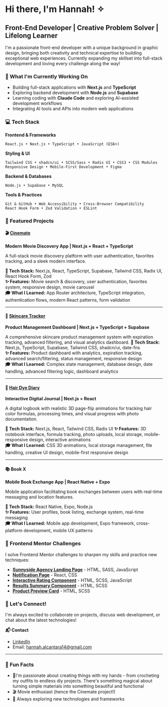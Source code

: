 # Hi there, I'm Hannah! ✧

## Front-End Developer | Creative Problem Solver | Lifelong Learner

I'm a passionate front-end developer with a unique background in graphic design, bringing both creativity and technical expertise to building exceptional web experiences. Currently expanding my skillset into full-stack development and loving every challenge along the way!

### 🚀 What I'm Currently Working On
- Building full-stack applications with **Next.js** and **TypeScript**
- Exploring backend development with **Node.js** and **Supabase**
- Learning coding with **Claude Code** and exploring AI-assisted development workflows
- Integrating AI tools and APIs into modern web applications

### 💻 Tech Stack

**Frontend & Frameworks**
```
React.js • Next.js • TypeScript • JavaScript (ES6+)
```

**Styling & UI**
```
Tailwind CSS • shadcn/ui • SCSS/Sass • Radix UI • CSS3 • CSS Modules
Responsive Design • Mobile-First Development • Figma 
```

**Backend & Databases**
```
Node.js • Supabase • MySQL
```

**Tools & Practices**
```
Git & GitHub • Web Accessibility • Cross-Browser Compatibility
React Hook Form • Zod Validation • ESLint
```

### 🎯 Featured Projects

#### 🎬 [Cinemate](https://github.com/hannah-alcantara/cinemate)
**Modern Movie Discovery App | Next.js + React + TypeScript**

A full-stack movie discovery platform with user authentication, favorites tracking, and a sleek modern interface.

**🔧 Tech Stack:** Next.js, React, TypeScript, Supabase, Tailwind CSS, Radix UI, React Hook Form, Zod  
**✨ Features:** Movie search & discovery, user authentication, favorites system, responsive design, movie carousel  
**🎓 What I Learned:** App Router architecture, TypeScript integration, authentication flows, modern React patterns, form validation

---

#### 🧴 [Skincare Tracker](https://github.com/hannah-alcantara/skincare-tracker)
**Product Management Dashboard | Next.js + TypeScript + Supabase**

A comprehensive skincare product management system with expiration tracking, advanced filtering, and visual analytics dashboard.
**🔧 Tech Stack:** Next.js, TypeScript, Supabase, Tailwind CSS, shadcn/ui, date-fns  
**✨ Features:** Product dashboard with analytics, expiration tracking, advanced search/filtering, status management, responsive design  
**🎓 What I Learned:** Complex state management, database design, date handling, advanced filtering logic, dashboard analytics

---

#### 💄 [Hair Dye Diary](https://github.com/hannah-alcantara/hair-dye-diary)
**Interactive Digital Journal | Next.js + React**

A digital logbook with realistic 3D page-flip animations for tracking hair color formulas, processing times, and visual progress with photo documentation.

**🔧 Tech Stack:** Next.js, React, Tailwind CSS, Radix UI
**✨ Features:** 3D notebook interface, formula tracking, photo uploads, local storage, mobile-responsive design, interactive animations  
**🎓 What I Learned:** CSS 3D animations, local storage management, file handling, creative UI design, mobile-first responsive design

---

#### 📚 Book X
**Mobile Book Exchange App | React Native + Expo**

Mobile application facilitating book exchanges between users with real-time messaging and location features.

**🔧 Tech Stack:** React Native, Expo, Node.js  
**✨ Features:** User profiles, book listing, exchange system, real-time messaging  
**🎓 What I Learned:** Mobile app development, Expo framework, cross-platform development, mobile UX patterns

### 🌱 Frontend Mentor Challenges

I solve Frontend Mentor challenges to sharpen my skills and practice new techniques:

- **[Sunnyside Agency Landing Page](https://github.com/hannah-alcantara/fm-sunnyside-agency-landing-page)** - HTML, SASS, JavaScript
- **[Notification Page](https://github.com/hannah-alcantara/fm-notification-page)** - React, CSS
- **[Interactive Rating Component](https://github.com/hannah-alcantara/fm-interactive-rating-component)** - HTML, SCSS, JavaScript
- **[Results Summary Component](https://github.com/hannah-alcantara/fm-results-summary-component)** - HTML, SCSS
- **[Product Preview Card](https://github.com/hannah-alcantara/fm-product-preview-card-component)** - HTML, SCSS

### 🤝 Let's Connect!

I'm always excited to collaborate on projects, discuss web development, or chat about the latest technologies!

**📬 Contact**
- [LinkedIn](https://www.linkedin.com/in/hannah-alcantara)
- Email: hannah.alcantara14@gmail.com

---

### 🎲 Fun Facts
- 🎨I'm passionate about creating things with my hands - from crocheting my outfits to endless diy projects. There's something magical about turning simple materials into something beautiful and functional
- 🎬 Movie enthusiast (hence the Cinemate project!)
- 🌱 Always exploring new technologies and frameworks
